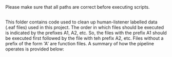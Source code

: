 ##
Please make sure that all paths are correct before executing scripts.
## 

This folder contains code used to clean up human-listener labelled data (.eaf files) used in this project. The order in which files should be executed is 
indicated by the prefixes A1, A2, etc. So, the files with the prefix A1 should be executed first followed by the file with teh prefix A2, etc. Files 
without a prefix of the form 'A' are function files. A summary of how the pipeline operates is provided below:
